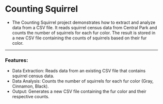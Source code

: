 # Counting Squirrel

- The Counting Squirrel project demonstrates how to extract and analyze data from a CSV file. It reads squirrel census data from Central Park and counts the number of squirrels for each fur color. The result is stored in a new CSV file containing the counts of squirrels based on their fur color.

---

### Features:

- Data Extraction: Reads data from an existing CSV file that contains squirrel census data.
- Data Analysis: Counts the number of squirrels for each fur color (Gray, Cinnamon, Black).
- Output: Generates a new CSV file containing the fur color and their respective counts.

